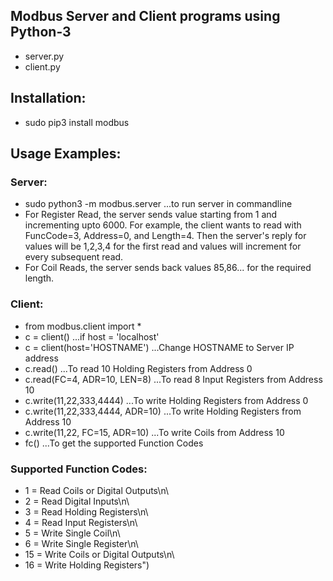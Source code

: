 ## Modbus Server and Client programs using Python-3
* server.py
* client.py

## Installation:
* sudo pip3 install modbus

## Usage Examples:

### Server:
* sudo python3 -m modbus.server ...to run server in commandline
* For Register Read, the server sends value starting from 1 and incrementing upto 6000. For example, the client wants to read with FuncCode=3, Address=0, and Length=4. Then the server's reply for values will be 1,2,3,4 for the first read and values will increment for every subsequent read.
* For Coil Reads, the server sends back values 85,86... for the required length.

### Client:
* from modbus.client import *
* c = client() ...if host = 'localhost'
* c = client(host='HOSTNAME') ...Change HOSTNAME to Server IP address
* c.read() ...To read 10 Holding Registers from Address 0
* c.read(FC=4, ADR=10, LEN=8) ...To read 8 Input Registers from Address 10
* c.write(11,22,333,4444) ...To write Holding Registers from Address 0
* c.write(11,22,333,4444, ADR=10) ...To write Holding Registers from Address 10
* c.write(11,22, FC=15, ADR=10) ...To write Coils from Address 10
* fc() ...To get the supported Function Codes

### Supported Function Codes:
* 1 = Read Coils or Digital Outputs\n\
* 2 = Read Digital Inputs\n\
* 3 = Read Holding Registers\n\
* 4 = Read Input Registers\n\
* 5 = Write Single Coil\n\
* 6 = Write Single Register\n\
* 15 = Write Coils or Digital Outputs\n\
* 16 = Write Holding Registers")


